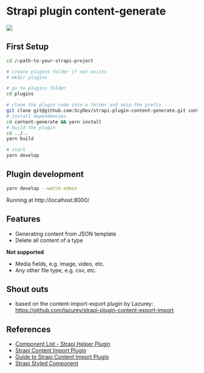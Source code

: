 # Strapi plugin content-generate

![](https://github.com/ScyDev/strapi-plugin-content-generate/workflows/Run-Tests/badge.svg)

## First Setup
```bash
cd /<path-to-your-strapi-project

# create plugins folder if not exists
# mkdir plugins

# go to plugins folder
cd plugins

# clone the plugin code into a folder and skip the prefix
git clone git@github.com:ScyDev/strapi-plugin-content-generate.git content-generate
# install dependencies
cd content-generate && yarn install
# build the plugin
cd ../..
yarn build

# start
yarn develop
```

## Plugin development
```bash
yarn develop --watch-admin
```
Running at http://localhost:8000/

## Features

- Generating content from JSON template
- Delete all content of a type

**Not supported**

- Media fields, e.g. image, video, etc.
- Any other file type, e.g. csv, etc.

## Shout outs

- based on the content-import-export plugin by Lazurey: https://github.com/lazurey/strapi-plugin-content-export-import

## References

- [Component List - Strapi Helper Plugin](https://github.com/strapi/strapi/tree/master/packages/strapi-helper-plugin/lib/src/components)
- [Strapi Content Import Plugin](https://github.com/strapi/community-content/tree/master/tutorials/code/import-content-plugin-tutorial/plugins/import-content)
- [Guide to Strapi Content Import Plugin](https://strapi.io/blog/how-to-create-an-import-content-plugin-part-1-4?redirectPage=3)
- [Strapi Styled Component](https://buffetjs.io/storybook/?path=/story/components--button)
